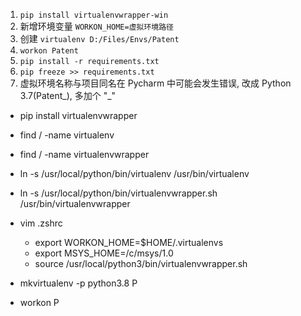 1. `pip install virtualenvwrapper-win`
2. 新增环境变量 `WORKON_HOME=虚拟环境路径`
3. 创建 `virtualenv D:/Files/Envs/Patent` 
4. `workon Patent`
5. `pip install -r requirements.txt`
6. `pip freeze >> requirements.txt`
7. 虚拟环境名称与项目同名在 Pycharm 中可能会发生错误, 改成 Python 3.7(Patent_), 多加个 "_"



- pip install virtualenvwrapper
- find / -name virtualenv
- find / -name virtualenvwrapper
- ln -s /usr/local/python/bin/virtualenv /usr/bin/virtualenv
- ln -s /usr/local/python/bin/virtualenvwrapper.sh /usr/bin/virtualenvwrapper
- vim .zshrc
  - export WORKON_HOME=$HOME/.virtualenvs
  - export MSYS_HOME=/c/msys/1.0
  - source /usr/local/python3/bin/virtualenvwrapper.sh

- mkvirtualenv -p python3.8 P
- workon P
